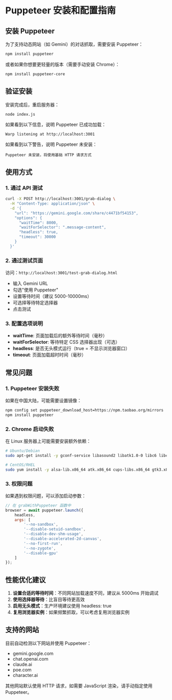 # Puppeteer 安装和配置指南

## 安装 Puppeteer

为了支持动态网站（如 Gemini）的对话抓取，需要安装 Puppeteer：

```bash
npm install puppeteer
```

或者如果你想要更轻量的版本（需要手动安装 Chrome）：

```bash
npm install puppeteer-core
```

## 验证安装

安装完成后，重启服务器：

```bash
node index.js
```

如果看到以下信息，说明 Puppeteer 已成功加载：
```
Warp listening at http://localhost:3001
```

如果看到以下警告，说明 Puppeteer 未安装：
```
Puppeteer 未安装，将使用基础 HTTP 请求方式
```

## 使用方式

### 1. 通过 API 测试

```bash
curl -X POST http://localhost:3001/grab-dialog \
  -H "Content-Type: application/json" \
  -d '{
    "url": "https://gemini.google.com/share/c4471bf54153",
    "options": {
      "waitTime": 8000,
      "waitForSelector": ".message-content",
      "headless": true,
      "timeout": 30000
    }
  }'
```

### 2. 通过测试页面

访问：`http://localhost:3001/test-grab-dialog.html`

- 输入 Gemini URL
- 勾选"使用 Puppeteer"
- 设置等待时间（建议 5000-10000ms）
- 可选择等待特定选择器
- 点击测试

### 3. 配置选项说明

- **waitTime**: 页面加载后的额外等待时间（毫秒）
- **waitForSelector**: 等待特定 CSS 选择器出现（可选）
- **headless**: 是否无头模式运行（true = 不显示浏览器窗口）
- **timeout**: 页面加载超时时间（毫秒）

## 常见问题

### 1. Puppeteer 安装失败

如果在中国大陆，可能需要设置镜像：

```bash
npm config set puppeteer_download_host=https://npm.taobao.org/mirrors
npm install puppeteer
```

### 2. Chrome 启动失败

在 Linux 服务器上可能需要安装额外依赖：

```bash
# Ubuntu/Debian
sudo apt-get install -y gconf-service libasound2 libatk1.0-0 libc6 libcairo2 libcups2 libdbus-1-3 libexpat1 libfontconfig1 libgcc1 libgconf-2-4 libgdk-pixbuf2.0-0 libglib2.0-0 libgtk-3-0 libnspr4 libpango-1.0-0 libpangocairo-1.0-0 libstdc++6 libx11-6 libx11-xcb1 libxcb1 libxcomposite1 libxcursor1 libxdamage1 libxext6 libxfixes3 libxi6 libxrandr2 libxrender1 libxss1 libxtst6 ca-certificates fonts-liberation libappindicator1 libnss3 lsb-release xdg-utils wget

# CentOS/RHEL
sudo yum install -y alsa-lib.x86_64 atk.x86_64 cups-libs.x86_64 gtk3.x86_64 ipa-gothic-fonts libXcomposite.x86_64 libXcursor.x86_64 libXdamage.x86_64 libXext.x86_64 libXi.x86_64 libXrandr.x86_64 libXScrnSaver.x86_64 libXtst.x86_64 pango.x86_64 xorg-x11-fonts-100dpi xorg-x11-fonts-75dpi xorg-x11-fonts-cyrillic xorg-x11-fonts-misc xorg-x11-fonts-Type1 xorg-x11-utils
```

### 3. 权限问题

如果遇到权限问题，可以添加启动参数：

```javascript
// 在 grabWithPuppeteer 函数中
browser = await puppeteer.launch({ 
    headless,
    args: [
        '--no-sandbox', 
        '--disable-setuid-sandbox',
        '--disable-dev-shm-usage',
        '--disable-accelerated-2d-canvas',
        '--no-first-run',
        '--no-zygote',
        '--disable-gpu'
    ]
});
```

## 性能优化建议

1. **设置合适的等待时间**：不同网站加载速度不同，建议从 5000ms 开始调试
2. **使用选择器等待**：比盲目等待更高效
3. **启用无头模式**：生产环境建议使用 headless: true
4. **复用浏览器实例**：如果频繁抓取，可以考虑复用浏览器实例

## 支持的网站

目前自动检测以下网站并使用 Puppeteer：

- gemini.google.com
- chat.openai.com  
- claude.ai
- poe.com
- character.ai

其他网站默认使用 HTTP 请求，如需要 JavaScript 渲染，请手动指定使用 Puppeteer。